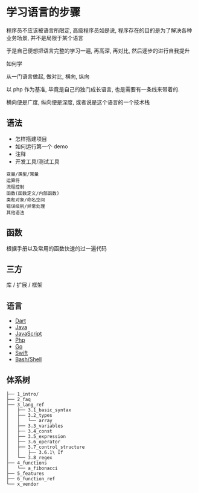 # 学习语言的步骤

程序员不应该被语言所限定, 高级程序员如是说, 程序存在的目的是为了解决各种业务场景, 并不是局限于某个语言

于是自己便想把语言完整的学习一遍, 再高深, 再对比, 然后逐步的进行自我提升

如何学

从一门语言做起, 做对比, 横向, 纵向

以 php 作为基准, 毕竟是自己的独门成长语言, 也是需要有一条线来带着的.

横向便是广度, 纵向便是深度, 或者说是这个语言的一个技术栈

## 语法

-   怎样搭建项目
-   如何运行第一个 demo
-   注释
-   开发工具/测试工具

```text:no-line-numbers
变量/类型/常量
运算符
流程控制
函数(函数定义/内部函数)
类和对象/命名空间
错误级别/异常处理
其他语法
```

## 函数

根据手册以及常用的函数快速的过一遍代码

## 三方

库 / 扩展 / 框架

## 语言

-   [Dart](https://dart.dev/)
-   [Java](https://docs.oracle.com/en/java/index.html)
-   [JavaScript](https://developer.mozilla.org/zh-CN/docs/Web/JavaScript)
-   [Php](https://www.php.net/docs.php)
-   [Go](https://golang.org/doc/)
-   [Swift](https://swift.org/documentation/)
-   [Bash/Shell](https://www.gnu.org/software/bash/manual/html_node/index.html)

## 体系树

```text:no-line-numbers
├── 1_intro/
├── 2_faq
├── 3_lang_ref
│   ├── 3.1_basic_syntax
│   ├── 3.2_types
│   │   └── array
│   ├── 3.3_variables
│   ├── 3.4_const
│   ├── 3.5_expression
│   ├── 3.6_operator
│   ├── 3.7_control_structure
│   │   ├── 3.6.1\ If
│   └── 3.8_regex
├── 4_functions
│   └── a_fibonacci
├── 5_features
├── 6_function_ref
└── x_vendor
```
